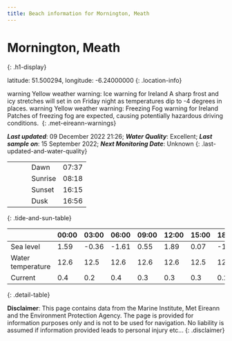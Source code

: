 ```yaml
---
title: Beach information for Mornington, Meath
---
```

# Mornington, Meath 
{: .h1-display}

latitude: 51.500294, longitude: -6.24000000
{: .location-info}

<span class="material-icons yellow-warning">warning</span>&nbsp;Yellow weather warning: Ice warning for Ireland A sharp frost and icy stretches will set in on Friday night as temperatures dip to -4 degrees in places.&nbsp;<span class="material-icons yellow-warning">warning</span>&nbsp;Yellow weather warning: Freezing Fog warning for Ireland Patches of freezing fog are expected, causing potentially hazardous driving conditions.&nbsp;
{: .met-eireann-warnings}

___Last updated___: 09 December 2022 21:26; ___Water Quality___: Excellent;
___Last sample on___: 15 September 2022; ___Next Monitoring Date___: Unknown
{: .last-updated-and-water-quality}

|   |   |   |   |   |
|---|---|---|---|---|
|   |   |   | Dawn  | 07:37 |
|   |   |   | Sunrise  | 08:18 |
|   |   |   | Sunset  | 16:15 |
|   |   |   | Dusk  | 16:56 |
{: .tide-and-sun-table}

<div></div>

| | 00:00 | 03:00 | 06:00 | 09:00 | 12:00 | 15:00 | 18:00 | 21:00 |
|---|---|---|---|---|---|---|---|---|
| Sea level | 1.59 | -0.36 | -1.61 | 0.55| 1.89 | 0.07 | -1.79 | -0.06 |
| Water temperature | 12.6 | 12.5 | 12.6 | 12.6 | 12.6 | 12.5 | 12.5 | 12.6 |
| Current | 0.4 | 0.2 | 0.4 | 0.3 | 0.3| 0.3 | 0.2 | 0.3 |
{: .detail-table}

__Disclaimer__: This page contains data from the Marine Institute,
Met Eireann and the Environment Protection Agency. The page is provided for
information purposes only and is not to be used for navigation. No liability
is assumed if information provided leads to personal injury etc...
{: .disclaimer}